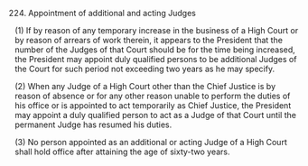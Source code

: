 224. Appointment of additional and acting Judges

(1) If by reason of any temporary increase in the business of a High Court or by reason of arrears of work therein, it appears to the President that the number of the Judges of that Court should be for the time being increased, the President may appoint duly qualified persons to be additional Judges of the Court for such period not exceeding two years as he may specify.

(2) When any Judge of a High Court other than the Chief Justice is by reason of absence or for any other reason unable to perform the duties of his office or is appointed to act temporarily as Chief Justice, the President may appoint a duly qualified person to act as a Judge of that Court until the permanent Judge has resumed his duties.

(3) No person appointed as an additional or acting Judge of a High Court shall hold office after attaining the age of sixty-two years.

